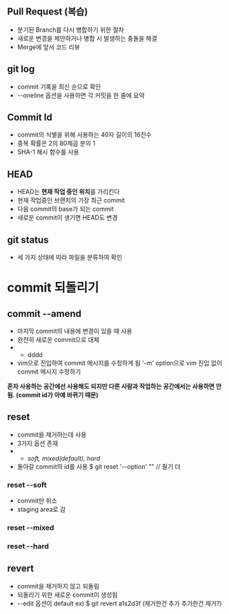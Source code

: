 ## Pull Request (복습)
- 분기된 Branch를 다시 병합하기 위한 절차
- 새로운 변경을 제안하거나 병합 시 발생하는 충돌을 해결
- Merge에 앞서 코드 리뷰

## git log
- commit 기록을 최신 순으로 확인
- --oneline 옵션을 사용하면 각 커밋을 한 줄에 요약

## Commit Id
- commit의 식별을 위해 사용하는 40자 길이의 16진수
- 중복 확률은 2의 80제곱 분의 1
- SHA-1 해시 함수를 사용

## HEAD
- HEAD는 **현재 작업 중인 위치**를 가리킨다
- 현재 작업중인 브랜치의 가장 최근 commit
- 다음 commit의 base가 되는 commit
- 새로운 commit이 생기면 HEAD도 변경

## git status
- 세 가지 상태에 따라 파일을 분류하여 확인

# commit 되돌리기
## commit --amend
- 마지막 commit의 내용에 변경이 있을 때 사용
- 완전히 새로운 commit으로 대체
- - dddd
- vim으로 진입하여 commit 메시지를 수정하게 됨
    '-m' option으로 vim 진입 없이 commit 메시지 수정하기

**혼자 사용하는 공간에선 사용해도 되지만 다른 사람과 작업하는 공간에서는 사용하면 안됨. (commit id가 아예 바뀌기 때문)**

## reset
- commit을 제거하는데 사용
- 3가지 옵션 존재
-   - *soft, mixed(default), hard*
- 돌아갈 commit의 id를 사용
    $ git reset '--option' "<commit id>"
// 필기 더

### reset --soft
- commit만 취소
- staging area로 감
### reset --mixed
### reset --hard

## revert
- commit을 제거하지 않고 되돌림
- 되돌리기 위한 새로운 commit이 생성됨
- --edit 옵션이 default
    ex) $ git revert a1s2d3f
    (제거한건 추가 추가한건 제거?)
